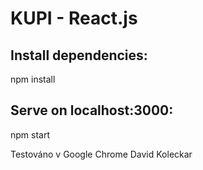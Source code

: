 # KUPI - React.js

## Install dependencies:
npm install

## Serve on localhost:3000:
npm start

Testováno v Google Chrome
David Koleckar